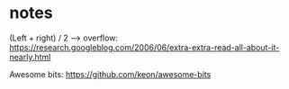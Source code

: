# notes
(Left + right) / 2 --> overflow: https://research.googleblog.com/2006/06/extra-extra-read-all-about-it-nearly.html

Awesome bits: https://github.com/keon/awesome-bits
